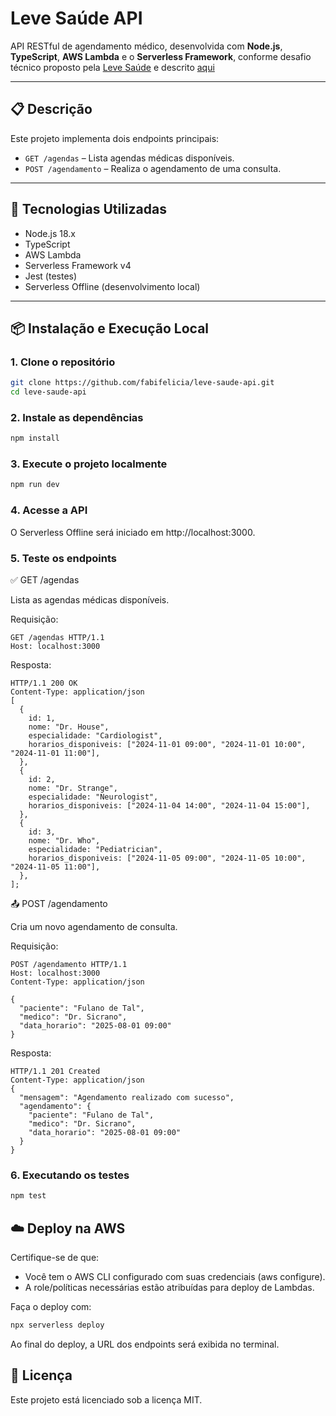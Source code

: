 # Leve Saúde API

API RESTful de agendamento médico, desenvolvida com **Node.js**, **TypeScript**, **AWS Lambda** e o **Serverless Framework**, conforme desafio técnico proposto pela [Leve Saúde](https://levesaude.com.br) e descrito [aqui](https://succinct-tadpole-fde.notion.site/Teste-T-cnico-13ee9214de4e479b8f6e87752a358078)

---

## 📋 Descrição

Este projeto implementa dois endpoints principais:

- `GET /agendas` – Lista agendas médicas disponíveis.
- `POST /agendamento` – Realiza o agendamento de uma consulta.

---

## 🚀 Tecnologias Utilizadas

- Node.js 18.x
- TypeScript
- AWS Lambda
- Serverless Framework v4
- Jest (testes)
- Serverless Offline (desenvolvimento local)

---

## 📦 Instalação e Execução Local

### 1. Clone o repositório

```bash
git clone https://github.com/fabifelicia/leve-saude-api.git
cd leve-saude-api
```

### 2. Instale as dependências

```bash
npm install
```

### 3. Execute o projeto localmente

```bash
npm run dev
```

### 4. Acesse a API

O Serverless Offline será iniciado em http://localhost:3000.

### 5. Teste os endpoints

✅ GET /agendas

Lista as agendas médicas disponíveis.

Requisição:

```
GET /agendas HTTP/1.1
Host: localhost:3000
```

Resposta:

```
HTTP/1.1 200 OK
Content-Type: application/json
[
  {
    id: 1,
    nome: "Dr. House",
    especialidade: "Cardiologist",
    horarios_disponiveis: ["2024-11-01 09:00", "2024-11-01 10:00", "2024-11-01 11:00"],
  },
  {
    id: 2,
    nome: "Dr. Strange",
    especialidade: "Neurologist",
    horarios_disponiveis: ["2024-11-04 14:00", "2024-11-04 15:00"],
  },
  {
    id: 3,
    nome: "Dr. Who",
    especialidade: "Pediatrician",
    horarios_disponiveis: ["2024-11-05 09:00", "2024-11-05 10:00", "2024-11-05 11:00"],
  },
];
```

📤 POST /agendamento

Cria um novo agendamento de consulta.

Requisição:

```
POST /agendamento HTTP/1.1
Host: localhost:3000
Content-Type: application/json

{
  "paciente": "Fulano de Tal",
  "medico": "Dr. Sicrano",
  "data_horario": "2025-08-01 09:00"
}
```

Resposta:

```
HTTP/1.1 201 Created
Content-Type: application/json
{
  "mensagem": "Agendamento realizado com sucesso",
  "agendamento": {
    "paciente": "Fulano de Tal",
    "medico": "Dr. Sicrano",
    "data_horario": "2025-08-01 09:00"
  }
}
```

### 6. Executando os testes

```bash
npm test
```

## ☁️ Deploy na AWS

Certifique-se de que:

- Você tem o AWS CLI configurado com suas credenciais (aws configure).
- A role/políticas necessárias estão atribuídas para deploy de Lambdas.

Faça o deploy com:

```bash
npx serverless deploy
```

Ao final do deploy, a URL dos endpoints será exibida no terminal.

## 📄 Licença

Este projeto está licenciado sob a licença MIT.
